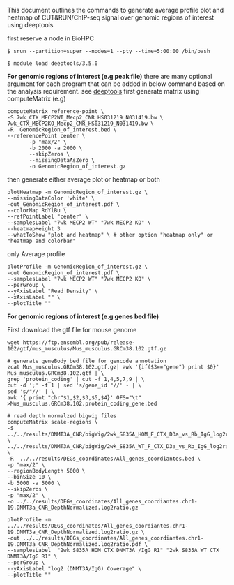 This document outlines the commands to generate average profile plot and heatmap of CUT&RUN/ChIP-seq signal over genomic regions of interest using deeptools

first reserve a node in BioHPC

```
$ srun --partition=super --nodes=1 --pty --time=5:00:00 /bin/bash
```

```
$ module load deeptools/3.5.0
```

**For genomic regions of interest (e.g peak file)**
there are many optional argument for each program that can be added in below command based on the analysis requirement. see [deeptools](https://deeptools.readthedocs.io/en/develop/content/list_of_tools.html)
first generate matrix using computeMatrix (e.g)
```
computeMatrix reference-point \
-S 7wk_CTX_MECP2WT_Mecp2_CNR_HS031219_N031419.bw \
7wk_CTX_MECP2KO_Mecp2_CNR_HS031219_N031419.bw \
-R  GenomicRegion_of_interest.bed \
--referencePoint center \
       -p "max/2" \
       -b 2000 -a 2000 \
       --skipZeros \
       --missingDataAsZero \
       -o GenomicRegion_of_interest.gz
```

then generate either average plot or heatmap or both

```
plotHeatmap -m GenomicRegion_of_interest.gz \
--missingDataColor 'white' \
-out GenomicRegion_of_interest.pdf \
--colorMap RdYlBu \
--refPointLabel "center" \
--samplesLabel "7wk MECP2 WT" "7wk MECP2 KO" \
--heatmapHeight 3
--whatToShow "plot and heatmap" \ # other option "heatmap only" or "heatmap and colorbar"
```

only Average profile

```
plotProfile -m GenomicRegion_of_interest.gz \
-out GenomicRegion_of_interest.pdf \
--samplesLabel "7wk MECP2 WT" "7wk MECP2 KO" \
--perGroup \
--yAxisLabel "Read Density" \
--xAxisLabel "" \
--plotTitle ""
```

**For genomic regions of interest (e.g genes bed file)**

First download the gtf file for mouse genome 

```
wget https://ftp.ensembl.org/pub/release-102/gtf/mus_musculus/Mus_musculus.GRCm38.102.gtf.gz

```

```
# generate geneBody bed file for gencode annotation
zcat Mus_musculus.GRCm38.102.gtf.gz| awk '{if($3=="gene") print $0}' Mus_musculus.GRCm38.102.gtf | \
grep 'protein_coding' | cut -f 1,4,5,7,9 | \
cut -d ';' -f 1 | sed 's/gene_id "//' - | \
sed 's/"//' | \
awk '{ print "chr"$1,$2,$3,$5,$4}' OFS="\t" >Mus_musculus.GRCm38.102.protein_coding_gene.bed
```

```
# read depth normalzed bigwig files
computeMatrix scale-regions \
-S ../../results/DNMT3A_CNR/bigWig/2wk_S835A_HOM_F_CTX_D3a_vs_Rb_IgG_log2ratio.bw \
../../results/DNMT3A_CNR/bigWig/2wk_S835A_WT_F_CTX_D3a_vs_Rb_IgG_log2ratio.bw \
-R  ../../results/DEGs_coordinates/All_genes_coordiantes.bed \
-p "max/2" \
--regionBodyLength 5000 \
--binSize 10 \
-b 5000 -a 5000 \
--skipZeros \
-p "max/2" \
-o ../../results/DEGs_coordinates/All_genes_coordiantes.chr1-19.DNMT3a_CNR_DepthNormalized.log2ratio.gz

plotProfile -m ../../results/DEGs_coordinates/All_genes_coordiantes.chr1-19.DNMT3a_CNR_DepthNormalized.log2ratio.gz \
-out ../../results/DEGs_coordinates/All_genes_coordiantes.chr1-19.DNMT3a_CNR_DepthNormalized.log2ratio.pdf \
--samplesLabel  "2wk S835A HOM CTX DNMT3A /IgG R1" "2wk S835A WT CTX DNMT3A/IgG R1" \
--perGroup \
--yAxisLabel "log2 (DNMT3A/IgG) Coverage" \
--plotTitle ""
```

